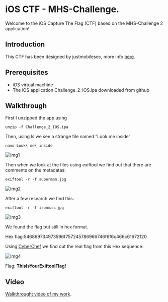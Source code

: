 # iOS CTF - MHS-Challenge.

Welcome to the iOS Capture The Flag (CTF) based on the MHS-Challenge 2 application!

## Introduction

This CTF has been designed by justmobilesec, more info [here](https://github.com/justmobilesec/mhs-challenges-eko-2022/tree/main/challenges).

## Prerequisites

- iOS virtual machine
- The iOS application Challenge_2_IOS.ipa downloaded from github

## Walkthrough

First I unzipped the app using

```unzip -f Challenge_2_IOS.ipa```

Then, using ls we see a strange file named “Look me inside”

```
nano Look\ me\ inside
```

![img1](images/img1.png)


Then when we look at the files using exiftool we find out that there are comments on the metadatas:

```
exiftool -r -f superman.jpg
```

![img2](images/img2.png)

After a few research we find this:
```
exiftool -r -f ironman.jpg
```

![img3](images/img3.png)

We found the flag but still in hex format.

Hex flag:546869734973596f757245786966746f6f6c466c61672120

Using [CyberChef](https://gchq.github.io/CyberChef/#recipe=From_Hex('Auto')&input=NTQ2ODY5NzM0OTczNTk2Zjc1NzI0NTc4Njk2Njc0NmY2ZjZjNDY2YzYxNjcyMTIw) we find out the real flag from this Hex sequence:

![img4](images/img4.png)

Flag: **ThisIsYourExiftoolFlag!**

## Video

[Walkthrought video of my work](https://youtu.be/n23QO4trh24).
